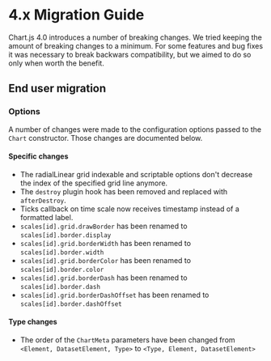 # 4.x Migration Guide

Chart.js 4.0 introduces a number of breaking changes. We tried keeping the amount of breaking changes to a minimum. For some features and bug fixes it was necessary to break backwars compatibility, but we aimed to do so only when worth the benefit.

## End user migration

### Options

A number of changes were made to the configuration options passed to the `Chart` constructor. Those changes are documented below.

#### Specific changes

* The radialLinear grid indexable and scriptable options don't decrease the index of the specified grid line anymore.
* The `destroy` plugin hook has been removed and replaced with `afterDestroy`.
* Ticks callback on time scale now receives timestamp instead of a formatted label.
* `scales[id].grid.drawBorder` has been renamed to `scales[id].border.display`
* `scales[id].grid.borderWidth` has been renamed to `scales[id].border.width`
* `scales[id].grid.borderColor` has been renamed to `scales[id].border.color`
* `scales[id].grid.borderDash` has been renamed to `scales[id].border.dash`
* `scales[id].grid.borderDashOffset` has been renamed to `scales[id].border.dashOffset`

#### Type changes
* The order of the `ChartMeta` parameters have been changed from `<Element, DatasetElement, Type>` to `<Type, Element, DatasetElement>`
